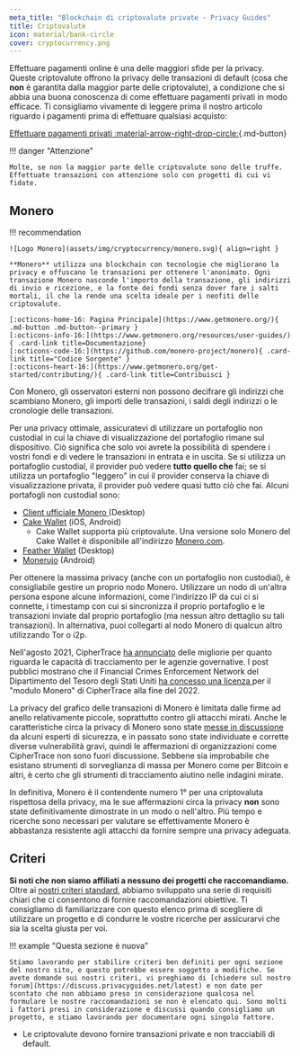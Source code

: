 ```yaml
---
meta_title: "Blockchain di criptovalute private - Privacy Guides"
title: Criptovalute
icon: material/bank-circle
cover: cryptocurrency.png
---
```


Effettuare pagamenti online è una delle maggiori sfide per la privacy. Queste criptovalute offrono la privacy delle transazioni di default (cosa che **non** è garantita dalla maggior parte delle criptovalute), a condizione che si abbia una buona conoscenza di come effettuare pagamenti privati in modo efficace. Ti consigliamo vivamente di leggere prima il nostro articolo riguardo i pagamenti prima di effettuare qualsiasi acquisto:

[Effettuare pagamenti privati :material-arrow-right-drop-circle:](advanced/payments.md ""){.md-button}

!!! danger "Attenzione"

    Molte, se non la maggior parte delle criptovalute sono delle truffe. Effettuate transazioni con attenzione solo con progetti di cui vi fidate.

## Monero

!!! recommendation

    ![Logo Monero](assets/img/cryptocurrency/monero.svg){ align=right }
    
    **Monero** utilizza una blockchain con tecnologie che migliorano la privacy e offuscano le transazioni per ottenere l'anonimato. Ogni transazione Monero nasconde l'importo della transazione, gli indirizzi di invio e ricezione, e la fonte dei fondi senza dover fare i salti mortali, il che la rende una scelta ideale per i neofiti delle criptovalute.
    
    [:octicons-home-16: Pagina Principale](https://www.getmonero.org/){ .md-button .md-button--primary }
    [:octicons-info-16:](https://www.getmonero.org/resources/user-guides/){ .card-link title=Documentazione}
    [:octicons-code-16:](https://github.com/monero-project/monero){ .card-link title="Codice Sorgente" }
    [:octicons-heart-16:](https://www.getmonero.org/get-started/contributing/){ .card-link title=Contribuisci }

Con Monero, gli osservatori esterni non possono decifrare gli indirizzi che scambiano Monero, gli importi delle transazioni, i saldi degli indirizzi o le cronologie delle transazioni.

Per una privacy ottimale, assicuratevi di utilizzare un portafoglio non custodial in cui la chiave di visualizzazione del portafoglio rimane sul dispositivo. Ciò significa che solo voi avrete la possibilità di spendere i vostri fondi e di vedere le transazioni in entrata e in uscita. Se si utilizza un portafoglio custodial, il provider può vedere **tutto quello che** fai; se si utilizza un portafoglio "leggero" in cui il provider conserva la chiave di visualizzazione privata, il provider può vedere quasi tutto ciò che fai. Alcuni portafogli non custodial sono:

- [Client ufficiale Monero ](https://getmonero.org/downloads) (Desktop)
- [Cake Wallet](https://cakewallet.com/) (iOS, Android)
    - Cake Wallet supporta più criptovalute. Una versione solo Monero del Cake Wallet è disponibile all'indirizzo [Monero.com](https://monero.com/).
- [Feather Wallet](https://featherwallet.org/) (Desktop)
- [Monerujo](https://www.monerujo.io/) (Android)

Per ottenere la massima privacy (anche con un portafoglio non custodial), è consigliabile gestire un proprio nodo Monero. Utilizzare un nodo di un'altra persona espone alcune informazioni, come l'indirizzo IP da cui ci si connette, i timestamp con cui si sincronizza il proprio portafoglio e le transazioni inviate dal proprio portafoglio (ma nessun altro dettaglio su tali transazioni). In alternativa, puoi collegarti al nodo Monero di qualcun altro utilizzando Tor o i2p.

Nell'agosto 2021, CipherTrace [ha annunciato](https://finance.yahoo.com/news/ciphertrace-announces-enhanced-monero-tracing-160000275.html) delle migliorie per quanto riguarda le capacità di tracciamento per le agenzie governative. I post pubblici mostrano che il Financial Crimes Enforcement Network del Dipartimento del Tesoro degli Stati Uniti [ha concesso una licenza ](https://sam.gov/opp/d12cbe9afbb94ca68006d0f006d355ac/view) per il "modulo Monero" di CipherTrace alla fine del 2022.

La privacy del grafico delle transazioni di Monero è limitata dalle firme ad anello relativamente piccole, soprattutto contro gli attacchi mirati. Anche le caratteristiche circa la privacy di Monero sono state [messe in discussione](https://web.archive.org/web/20180331203053/https://www.wired.com/story/monero-privacy/) da alcuni esperti di sicurezza, e in passato sono state individuate e corrette diverse vulnerabilità gravi, quindi le affermazioni di organizzazioni come CipherTrace non sono fuori discussione. Sebbene sia improbabile che esistano strumenti di sorveglianza di massa per Monero come per Bitcoin e altri, è certo che gli strumenti di tracciamento aiutino nelle indagini mirate.

In definitiva, Monero è il contendente numero 1° per una criptovaluta rispettosa della privacy, ma le sue affermazioni circa la privacy **non** sono state definitivamente dimostrate in un modo o nell'altro. Più tempo e ricerche sono necessari per valutare se effettivamente Monero è abbastanza resistente agli attacchi da fornire sempre una privacy adeguata.

## Criteri

**Si noti che non siamo affiliati a nessuno dei progetti che raccomandiamo.** Oltre ai [ nostri criteri standard](about/criteria.md), abbiamo sviluppato una serie di requisiti chiari che ci consentono di fornire raccomandazioni obiettive. Ti consigliamo di familiarizzare con questo elenco prima di scegliere di utilizzare un progetto e di condurre le vostre ricerche per assicurarvi che sia la scelta giusta per voi.

!!! example "Questa sezione è nuova"

    Stiamo lavorando per stabilire criteri ben definiti per ogni sezione del nostro sito, e questo potrebbe essere soggetto a modifiche. Se avete domande sui nostri criteri, vi preghiamo di [chiedere sul nostro forum](https://discuss.privacyguides.net/latest) e non date per scontato che non abbiamo preso in considerazione qualcosa nel formulare le nostre raccomandazioni se non è elencato qui. Sono molti i fattori presi in considerazione e discussi quando consigliamo un progetto, e stiamo lavorando per documentare ogni singolo fattore.

- Le criptovalute devono fornire transazioni private e non tracciabili di default.
